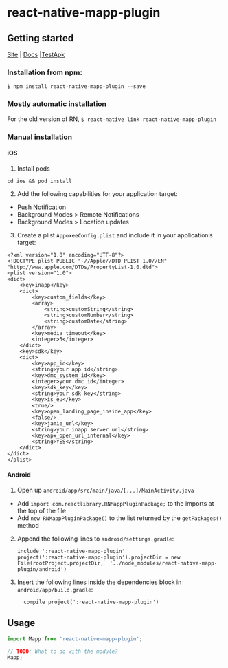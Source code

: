 
# react-native-mapp-plugin

## Getting started
[Site](https://mapp.com/) |
[Docs](https://mapp-wiki.atlassian.net/wiki/spaces/MIC/pages/1154875400/React+Native+Integration+for+Mapp+Cloud) 
|[TestApk](https://github.com/MappCloud/React-Native-Test-Application/) 

### Installation from npm:

`$ npm install react-native-mapp-plugin --save`

### Mostly automatic installation

For the old version of RN, 
`$ react-native link react-native-mapp-plugin`

### Manual installation


#### iOS

1) Install pods
```
cd ios && pod install
```

2) Add the following capabilities for your application target:
  - Push Notification
  - Background Modes > Remote Notifications
  - Background Modes > Location updates

3) Create a plist `AppoxeeConfig.plist` and include it in your application’s target:
```
<?xml version="1.0" encoding="UTF-8"?>
<!DOCTYPE plist PUBLIC "-//Apple//DTD PLIST 1.0//EN" "http://www.apple.com/DTDs/PropertyList-1.0.dtd">
<plist version="1.0">
<dict>
    <key>inapp</key>
    <dict>
        <key>custom_fields</key>
        <array>
            <string>customString</string>
            <string>customNumber</string>
            <string>customDate</string>
        </array>
        <key>media_timeout</key>
        <integer>5</integer>
    </dict>
    <key>sdk</key>
    <dict>
        <key>app_id</key>
        <string>your app id</string>
        <key>dmc_system_id</key>
        <integer>your dmc id</integer>
        <key>sdk_key</key>
        <string>your sdk key</string>
        <key>is_eu</key>
        <true/>
        <key>open_landing_page_inside_app</key>
        <false/>
        <key>jamie_url</key>
        <string>your inapp server url</string>
        <key>apx_open_url_internal</key>
        <string>YES</string>
    </dict>
</dict>
</plist>
```

#### Android

1. Open up `android/app/src/main/java/[...]/MainActivity.java`
  - Add `import com.reactlibrary.RNMappPluginPackage;` to the imports at the top of the file
  - Add `new RNMappPluginPackage()` to the list returned by the `getPackages()` method
2. Append the following lines to `android/settings.gradle`:
  	```
  	include ':react-native-mapp-plugin'
  	project(':react-native-mapp-plugin').projectDir = new File(rootProject.projectDir, 	'../node_modules/react-native-mapp-plugin/android')
  	```
3. Insert the following lines inside the dependencies block in `android/app/build.gradle`:
  	```
      compile project(':react-native-mapp-plugin')
  	```

## Usage
```javascript
import Mapp from 'react-native-mapp-plugin';

// TODO: What to do with the module?
Mapp;
```
  
